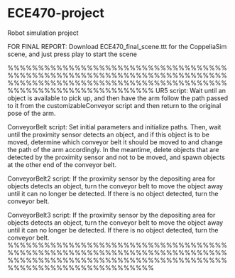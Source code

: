# ECE470-project
Robot simulation project 

FOR FINAL REPORT:
Download ECE470_final_scene.ttt for the CoppeliaSim scene, and just press play to start the scene

%%%%%%%%%%%%%%%%%%%%%%%%%%%%%%%%%%%%%%%%%%%%%%%%%%%%%%%%%%%%%%%%%%%%%%%%%%%%%%%%%%%%%%%%%%%%%%%%%%%%%%%%%%%%%%%%%%%%%%%%%%%%%%%%%%%%
UR5 script:
Wait until an object is available to pick up, and then have the arm follow the path passed to it from the customizableConveyor script and then return to the original pose of the arm.

ConveyorBelt script:
Set initial parameters and initialize paths. Then, wait until the proximity sensor detects an object, and if this object is to be moved, determine which conveyor belt it should be moved to and change the path of the arm accordingly. In the meantime, delete objects that are detected by the proximity sensor and not to be moved, and spawn objects at the other end of the conveyor belt.

ConveyorBelt2 script:
If the proximity sensor by the depositing area for objects detects an object, turn the conveyor belt to move the object away until it can no longer be detected. If there is no object detected, turn the conveyor belt.

ConveyorBelt3 script:
If the proximity sensor by the depositing area for objects detects an object, turn the conveyor belt to move the object away until it can no longer be detected. If there is no object detected, turn the conveyor belt.
%%%%%%%%%%%%%%%%%%%%%%%%%%%%%%%%%%%%%%%%%%%%%%%%%%%%%%%%%%%%%%%%%%%%%%%%%%%%%%%%%%%%%%%%%%%%%%%%%%%%%%%%%%%%%%%%%%%%%%%%%%%%%%%%%%%%
